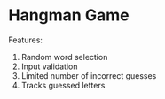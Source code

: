
# Hangman Game

Features:
 1. Random word selection
 2. Input validation
 3. Limited number of incorrect guesses
 4. Tracks guessed letters
